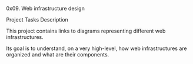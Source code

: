 0x09. Web infrastructure design

Project Tasks Description

This project contains links to diagrams representing different web infrastructures.

Its goal is to understand, on a very high-level, how web infrastructures are organized and what are their components.
